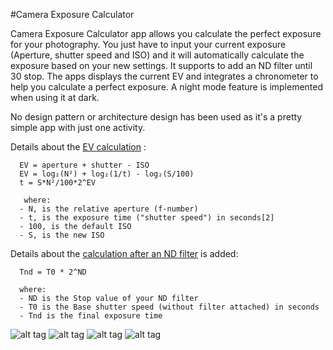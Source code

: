 #Camera Exposure Calculator

Camera Exposure Calculator app allows you calculate the perfect exposure for your photography.
You just have to input your current exposure (Aperture, shutter speed and ISO) and it will automatically calculate the exposure based on your new settings.
It supports to add an ND filter until 30 stop.
The apps displays the current EV and integrates a chronometer to help you calculate a perfect exposure.
A night mode feature is implemented when using it at dark.

No design pattern or architecture design has been used as it's a pretty simple app with just one activity.
 
Details about the [EV calculation](https://en.wikipedia.org/wiki/Exposure_value) :

      EV = aperture + shutter - ISO
      EV = log₂(N²) + log₂(1/t) - log₂(S/100)
      t = S*N²/100*2^EV
     
       where:
      - N, is the relative aperture (f-number)
      - t, is the exposure time ("shutter speed") in seconds[2]
      - 100, is the default ISO
      - S, is the new ISO
      
      
Details about the [calculation after an ND filter](http://www.vassilistangoulis.com/gr/?p=4958) is added:


    
      Tnd = T0 * 2^ND
     
      where:
      - ND is the Stop value of your ND filter
      - T0 is the Base shutter speed (without filter attached) in seconds
      - Tnd is the final exposure time
      
      
![alt tag](http://awoisoak.com/public/android/exposure_1.png)
![alt tag](http://awoisoak.com/public/android/exposure_2.png)
![alt tag](http://awoisoak.com/public/android/exposure_3.png)
![alt tag](http://awoisoak.com/public/android/exposure_4.png)
